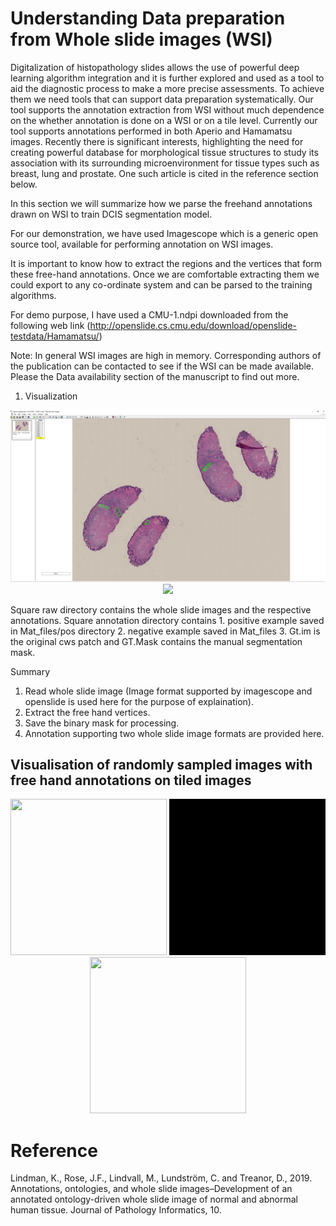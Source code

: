 # Understanding Data preparation from Whole slide images (WSI)

Digitalization of histopathology slides allows the use of powerful deep learning algorithm integration and it is further explored and used as a tool to aid the diagnostic process to make a more precise assessments. To achieve them we need tools that can support data preparation systematically. Our tool supports the annotation extraction from WSI without much dependence on the whether annotation is done on a WSI or on a tile level. Currently our tool supports annotations performed in both Aperio and Hamamatsu images. Recently there is significant interests, highlighting the need for creating powerful database for morphological tissue structures to study its association with its surrounding microenvironment for tissue types such as breast, lung and prostate. One such article is cited in the reference section below.

In this section we will summarize how we parse the freehand annotations drawn on WSI to train DCIS segmentation model.

For our demonstration, we have used Imagescope which is a generic open source tool, available for performing annotation on WSI images.

It is important to know how to extract the regions and the vertices that form these free-hand annotations. Once we are comfortable
extracting them we could export to any co-ordinate system and can be parsed to the training algorithms.

For demo purpose, I have used a CMU-1.ndpi downloaded from the following web link (http://openslide.cs.cmu.edu/download/openslide-testdata/Hamamatsu/)
 
Note: In general WSI images are high in memory. Corresponding authors of the publication can be contacted to see if the WSI can be made available. Please  the Data availability section of the manuscript to find out more.
 

1. Visualization

<p align="center">
  <img src="training_material/cmu-1_ndpi.png" width="800"/>
  <img src="training_material/T3_svs.png" width="800"/>
</p>

 
                            
Square raw directory contains the whole slide images and the respective annotations.
Square annotation directory contains 
    1. positive example saved in Mat_files/pos directory
    2. negative example saved in Mat_files
    3. Gt.im is the original cws patch and GT.Mask contains the manual segmentation mask.
	

Summary
1. Read whole slide image (Image format supported by imagescope and openslide  is used here for the purpose of explaination).
2. Extract the free hand vertices.
3. Save the binary mask for processing.
4. Annotation supporting two whole slide image formats are provided here.

## Visualisation of randomly sampled images with free hand annotations on tiled images  
<p align="center">
  <img src="training_material/DCIS_freehand_sampled_pos_img_movie_001.gif" width="250" height="250"/>
  <img src="training_material/DCIS_freehand_sampled_pos_mask_movie_001.gif" width="250" height="250"/>
  <img src="training_material/DCIS_freehand_sampled_pos_overlay_movie_001.gif" width="250" height="250"/>
</p>

# Reference
Lindman, K., Rose, J.F., Lindvall, M., Lundström, C. and Treanor, D., 2019. Annotations, ontologies, and whole slide images–Development of an annotated ontology-driven whole slide image  of normal and abnormal human tissue. Journal of Pathology Informatics, 10.
